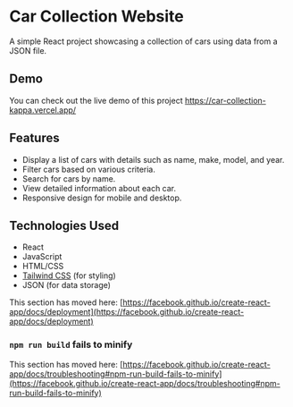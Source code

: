 # Car Collection Website

A simple React project showcasing a collection of cars using data from a JSON file.

## Demo

You can check out the live demo of this project https://car-collection-kappa.vercel.app/

## Features

- Display a list of cars with details such as name, make, model, and year.
- Filter cars based on various criteria.
- Search for cars by name.
- View detailed information about each car.
- Responsive design for mobile and desktop.

## Technologies Used

- React
- JavaScript
- HTML/CSS
- [Tailwind CSS](https://tailwindcss.com/) (for styling)
- JSON (for data storage)

This section has moved here: [https://facebook.github.io/create-react-app/docs/deployment](https://facebook.github.io/create-react-app/docs/deployment)

### `npm run build` fails to minify

This section has moved here: [https://facebook.github.io/create-react-app/docs/troubleshooting#npm-run-build-fails-to-minify](https://facebook.github.io/create-react-app/docs/troubleshooting#npm-run-build-fails-to-minify)
